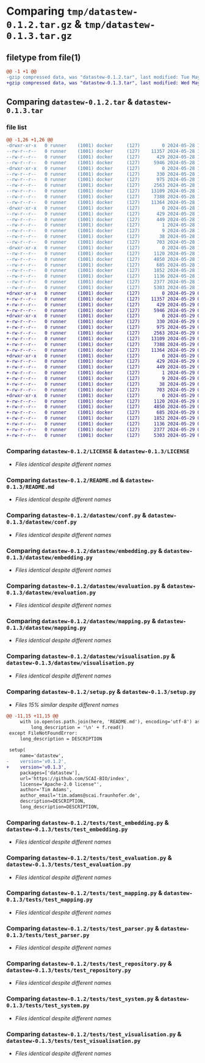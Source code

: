 # Comparing `tmp/datastew-0.1.2.tar.gz` & `tmp/datastew-0.1.3.tar.gz`

## filetype from file(1)

```diff
@@ -1 +1 @@
-gzip compressed data, was "datastew-0.1.2.tar", last modified: Tue May 28 12:59:01 2024, max compression
+gzip compressed data, was "datastew-0.1.3.tar", last modified: Wed May 29 06:56:00 2024, max compression
```

## Comparing `datastew-0.1.2.tar` & `datastew-0.1.3.tar`

### file list

```diff
@@ -1,26 +1,26 @@
-drwxr-xr-x   0 runner    (1001) docker     (127)        0 2024-05-28 12:59:01.018792 datastew-0.1.2/
--rw-r--r--   0 runner    (1001) docker     (127)    11357 2024-05-28 12:58:52.000000 datastew-0.1.2/LICENSE
--rw-r--r--   0 runner    (1001) docker     (127)      429 2024-05-28 12:59:01.018792 datastew-0.1.2/PKG-INFO
--rw-r--r--   0 runner    (1001) docker     (127)     5946 2024-05-28 12:58:52.000000 datastew-0.1.2/README.md
-drwxr-xr-x   0 runner    (1001) docker     (127)        0 2024-05-28 12:59:01.018792 datastew-0.1.2/datastew/
--rw-r--r--   0 runner    (1001) docker     (127)      330 2024-05-28 12:58:52.000000 datastew-0.1.2/datastew/__init__.py
--rw-r--r--   0 runner    (1001) docker     (127)      975 2024-05-28 12:58:52.000000 datastew-0.1.2/datastew/conf.py
--rw-r--r--   0 runner    (1001) docker     (127)     2563 2024-05-28 12:58:52.000000 datastew-0.1.2/datastew/embedding.py
--rw-r--r--   0 runner    (1001) docker     (127)    13109 2024-05-28 12:58:52.000000 datastew-0.1.2/datastew/evaluation.py
--rw-r--r--   0 runner    (1001) docker     (127)     7388 2024-05-28 12:58:52.000000 datastew-0.1.2/datastew/mapping.py
--rw-r--r--   0 runner    (1001) docker     (127)    11364 2024-05-28 12:58:52.000000 datastew-0.1.2/datastew/visualisation.py
-drwxr-xr-x   0 runner    (1001) docker     (127)        0 2024-05-28 12:59:01.018792 datastew-0.1.2/datastew.egg-info/
--rw-r--r--   0 runner    (1001) docker     (127)      429 2024-05-28 12:59:01.000000 datastew-0.1.2/datastew.egg-info/PKG-INFO
--rw-r--r--   0 runner    (1001) docker     (127)      449 2024-05-28 12:59:01.000000 datastew-0.1.2/datastew.egg-info/SOURCES.txt
--rw-r--r--   0 runner    (1001) docker     (127)        1 2024-05-28 12:59:01.000000 datastew-0.1.2/datastew.egg-info/dependency_links.txt
--rw-r--r--   0 runner    (1001) docker     (127)        9 2024-05-28 12:59:01.000000 datastew-0.1.2/datastew.egg-info/top_level.txt
--rw-r--r--   0 runner    (1001) docker     (127)       38 2024-05-28 12:59:01.018792 datastew-0.1.2/setup.cfg
--rw-r--r--   0 runner    (1001) docker     (127)      703 2024-05-28 12:58:58.000000 datastew-0.1.2/setup.py
-drwxr-xr-x   0 runner    (1001) docker     (127)        0 2024-05-28 12:59:01.018792 datastew-0.1.2/tests/
--rw-r--r--   0 runner    (1001) docker     (127)     1120 2024-05-28 12:58:52.000000 datastew-0.1.2/tests/test_embedding.py
--rw-r--r--   0 runner    (1001) docker     (127)     4850 2024-05-28 12:58:52.000000 datastew-0.1.2/tests/test_evaluation.py
--rw-r--r--   0 runner    (1001) docker     (127)      685 2024-05-28 12:58:52.000000 datastew-0.1.2/tests/test_mapping.py
--rw-r--r--   0 runner    (1001) docker     (127)     1852 2024-05-28 12:58:52.000000 datastew-0.1.2/tests/test_parser.py
--rw-r--r--   0 runner    (1001) docker     (127)     1136 2024-05-28 12:58:52.000000 datastew-0.1.2/tests/test_repository.py
--rw-r--r--   0 runner    (1001) docker     (127)     2377 2024-05-28 12:58:52.000000 datastew-0.1.2/tests/test_system.py
--rw-r--r--   0 runner    (1001) docker     (127)     5303 2024-05-28 12:58:52.000000 datastew-0.1.2/tests/test_visualisation.py
+drwxr-xr-x   0 runner    (1001) docker     (127)        0 2024-05-29 06:56:00.417661 datastew-0.1.3/
+-rw-r--r--   0 runner    (1001) docker     (127)    11357 2024-05-29 06:55:56.000000 datastew-0.1.3/LICENSE
+-rw-r--r--   0 runner    (1001) docker     (127)      429 2024-05-29 06:56:00.417661 datastew-0.1.3/PKG-INFO
+-rw-r--r--   0 runner    (1001) docker     (127)     5946 2024-05-29 06:55:56.000000 datastew-0.1.3/README.md
+drwxr-xr-x   0 runner    (1001) docker     (127)        0 2024-05-29 06:56:00.413661 datastew-0.1.3/datastew/
+-rw-r--r--   0 runner    (1001) docker     (127)      330 2024-05-29 06:55:56.000000 datastew-0.1.3/datastew/__init__.py
+-rw-r--r--   0 runner    (1001) docker     (127)      975 2024-05-29 06:55:56.000000 datastew-0.1.3/datastew/conf.py
+-rw-r--r--   0 runner    (1001) docker     (127)     2563 2024-05-29 06:55:56.000000 datastew-0.1.3/datastew/embedding.py
+-rw-r--r--   0 runner    (1001) docker     (127)    13109 2024-05-29 06:55:56.000000 datastew-0.1.3/datastew/evaluation.py
+-rw-r--r--   0 runner    (1001) docker     (127)     7388 2024-05-29 06:55:56.000000 datastew-0.1.3/datastew/mapping.py
+-rw-r--r--   0 runner    (1001) docker     (127)    11364 2024-05-29 06:55:56.000000 datastew-0.1.3/datastew/visualisation.py
+drwxr-xr-x   0 runner    (1001) docker     (127)        0 2024-05-29 06:56:00.417661 datastew-0.1.3/datastew.egg-info/
+-rw-r--r--   0 runner    (1001) docker     (127)      429 2024-05-29 06:56:00.000000 datastew-0.1.3/datastew.egg-info/PKG-INFO
+-rw-r--r--   0 runner    (1001) docker     (127)      449 2024-05-29 06:56:00.000000 datastew-0.1.3/datastew.egg-info/SOURCES.txt
+-rw-r--r--   0 runner    (1001) docker     (127)        1 2024-05-29 06:56:00.000000 datastew-0.1.3/datastew.egg-info/dependency_links.txt
+-rw-r--r--   0 runner    (1001) docker     (127)        9 2024-05-29 06:56:00.000000 datastew-0.1.3/datastew.egg-info/top_level.txt
+-rw-r--r--   0 runner    (1001) docker     (127)       38 2024-05-29 06:56:00.417661 datastew-0.1.3/setup.cfg
+-rw-r--r--   0 runner    (1001) docker     (127)      703 2024-05-29 06:55:58.000000 datastew-0.1.3/setup.py
+drwxr-xr-x   0 runner    (1001) docker     (127)        0 2024-05-29 06:56:00.417661 datastew-0.1.3/tests/
+-rw-r--r--   0 runner    (1001) docker     (127)     1120 2024-05-29 06:55:56.000000 datastew-0.1.3/tests/test_embedding.py
+-rw-r--r--   0 runner    (1001) docker     (127)     4850 2024-05-29 06:55:56.000000 datastew-0.1.3/tests/test_evaluation.py
+-rw-r--r--   0 runner    (1001) docker     (127)      685 2024-05-29 06:55:56.000000 datastew-0.1.3/tests/test_mapping.py
+-rw-r--r--   0 runner    (1001) docker     (127)     1852 2024-05-29 06:55:56.000000 datastew-0.1.3/tests/test_parser.py
+-rw-r--r--   0 runner    (1001) docker     (127)     1136 2024-05-29 06:55:56.000000 datastew-0.1.3/tests/test_repository.py
+-rw-r--r--   0 runner    (1001) docker     (127)     2377 2024-05-29 06:55:56.000000 datastew-0.1.3/tests/test_system.py
+-rw-r--r--   0 runner    (1001) docker     (127)     5303 2024-05-29 06:55:56.000000 datastew-0.1.3/tests/test_visualisation.py
```

### Comparing `datastew-0.1.2/LICENSE` & `datastew-0.1.3/LICENSE`

 * *Files identical despite different names*

### Comparing `datastew-0.1.2/README.md` & `datastew-0.1.3/README.md`

 * *Files identical despite different names*

### Comparing `datastew-0.1.2/datastew/conf.py` & `datastew-0.1.3/datastew/conf.py`

 * *Files identical despite different names*

### Comparing `datastew-0.1.2/datastew/embedding.py` & `datastew-0.1.3/datastew/embedding.py`

 * *Files identical despite different names*

### Comparing `datastew-0.1.2/datastew/evaluation.py` & `datastew-0.1.3/datastew/evaluation.py`

 * *Files identical despite different names*

### Comparing `datastew-0.1.2/datastew/mapping.py` & `datastew-0.1.3/datastew/mapping.py`

 * *Files identical despite different names*

### Comparing `datastew-0.1.2/datastew/visualisation.py` & `datastew-0.1.3/datastew/visualisation.py`

 * *Files identical despite different names*

### Comparing `datastew-0.1.2/setup.py` & `datastew-0.1.3/setup.py`

 * *Files 15% similar despite different names*

```diff
@@ -11,15 +11,15 @@
     with io.open(os.path.join(here, 'README.md'), encoding='utf-8') as f:
         long_description = '\n' + f.read()
 except FileNotFoundError:
     long_description = DESCRIPTION
 
 setup(
     name='datastew',
-    version='v0.1.2',
+    version='v0.1.3',
     packages=['datastew'],
     url='https://github.com/SCAI-BIO/index',
     license='Apache-2.0 license"',
     author='Tim Adams',
     author_email='tim.adams@scai.fraunhofer.de',
     description=DESCRIPTION,
     long_description=DESCRIPTION,
```

### Comparing `datastew-0.1.2/tests/test_embedding.py` & `datastew-0.1.3/tests/test_embedding.py`

 * *Files identical despite different names*

### Comparing `datastew-0.1.2/tests/test_evaluation.py` & `datastew-0.1.3/tests/test_evaluation.py`

 * *Files identical despite different names*

### Comparing `datastew-0.1.2/tests/test_mapping.py` & `datastew-0.1.3/tests/test_mapping.py`

 * *Files identical despite different names*

### Comparing `datastew-0.1.2/tests/test_parser.py` & `datastew-0.1.3/tests/test_parser.py`

 * *Files identical despite different names*

### Comparing `datastew-0.1.2/tests/test_repository.py` & `datastew-0.1.3/tests/test_repository.py`

 * *Files identical despite different names*

### Comparing `datastew-0.1.2/tests/test_system.py` & `datastew-0.1.3/tests/test_system.py`

 * *Files identical despite different names*

### Comparing `datastew-0.1.2/tests/test_visualisation.py` & `datastew-0.1.3/tests/test_visualisation.py`

 * *Files identical despite different names*

